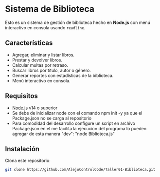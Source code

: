 # Sistema de Biblioteca

Esto es un sistema de gestión de biblioteca hecho en **Node.js** con menú interactivo en consola usando `readline`.

## Características

- Agregar, eliminar y listar libros.
- Prestar y devolver libros.
- Calcular multas por retraso.
- Buscar libros por título, autor o género.
- Generar reportes con estadísticas de la biblioteca.
- Menú interactivo en consola.

## Requisitos

- [Node.js](https://nodejs.org/) v14 o superior
- Se debe de inicializar node con el comando
  npm init -y ya que el Package.json no se carga al repositorio
- Para comodidad del desarrollo configure un script en archivo Package.json en el me facilita la ejecucion del programa lo pueden agregar de esta manera "dev": "node Biblioteca.js"

## Instalación

Clona este repositorio:

```bash
git clone https://github.com/AlejoControlCode/Taller01-Biblioteca.git
```
